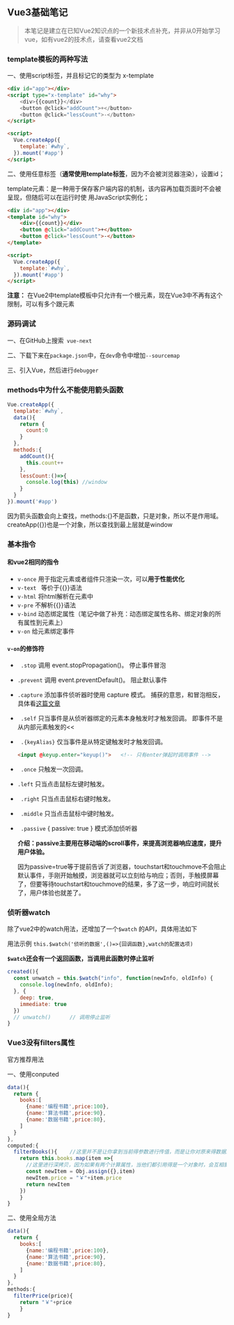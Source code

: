 ## Vue3基础笔记

> 本笔记是建立在已知Vue2知识点的一个新技术点补充，并非从0开始学习vue，如有vue2的技术点，请查看vue2文档

### template模板的两种写法

一、使用script标签，并且标记它的类型为 x-template

```html
<div id="app"></div>
<script type="x-template" id="why">
    <div>{{count}}</div>
    <button @click="addCount">+</button>
    <button @click="lessCount">-</button>
</script>

<script>
  Vue.createApp({
    template:`#why`,
  }).mount('#app')
</script>
```

二、使用任意标签（**通常使用template标签**，因为不会被浏览器渲染），设置id； 

template元素：是一种用于保存客户端内容的机制，该内容再加载页面时不会被呈现，但随后可以在运行时使 用JavaScript实例化；

```html
<div id="app"></div>
<template id="why">
    <div>{{count}}</div>
    <button @click="addCount">+</button>
    <button @click="lessCount">-</button>
</template>

<script>
  Vue.createApp({
    template:`#why`,
  }).mount('#app')
</script>
```

**注意：** 在Vue2中template模板中只允许有一个根元素，现在Vue3中不再有这个限制，可以有多个跟元素

### 源码调试

一、在GitHub上搜索` vue-next` 

二、下载下来在`package.json`中，在`dev`命令中增加`--sourcemap` 

三、引入Vue，然后进行`debugger`

### methods中为什么不能使用箭头函数

```js
Vue.createApp({
  template:`#why`,
  data(){
    return {
      count:0
    }
  },
  methods:{
    addCount(){
      this.count++
    },
    lessCount:()=>{
      console.log(this) //window    
    }
  }
}).mount('#app')
```

因为箭头函数会向上查找，methods:{}不是函数，只是对象，所以不是作用域。createApp({})也是一个对象，所以查找到最上层就是window

### 基本指令

#### 和vue2相同的指令

* `v-once`   用于指定元素或者组件只渲染一次，可以**用于性能优化**
* `v-text `   等价于{{}}语法
* `v-html`   将html解析在元素中
* `v-pre`      不解析{{}}语法
* `v-bind`    动态绑定属性（笔记中做了补充：动态绑定属性名称、绑定对象的所有属性到元素上）
* `v-on`         给元素绑定事件



#### `v-on`的修饰符

* ` .stop`                   调用 event.stopPropagation()。  停止事件冒泡

* `.prevent`           调用 event.preventDefault()。     阻止默认事件

* `.capture`           添加事件侦听器时使用 capture 模式。   捕获的意思，和冒泡相反，具体看[这篇文章](https://blog.csdn.net/catascdd/article/details/108273931)

* ` .self`                   只当事件是从侦听器绑定的元素本身触发时才触发回调。 即事件不是从内部元素触发的<<

* ` .{keyAlias}`    仅当事件是从特定键触发时才触发回调。

  ```html
  <input @keyup.enter="keyup()">   <!-- 只有enter弹起时调用事件 -->
  ```

* ` .once`                   只触发一次回调。 

* `.left`                  只当点击鼠标左键时触发。 

* ` .right`                 只当点击鼠标右键时触发。 

* ` .middle`              只当点击鼠标中键时触发。 

* ` .passive`            { passive: true } 模式添加侦听器

  **介绍：passive主要用在移动端的scroll事件，来提高浏览器响应速度，提升用户体验。**

  因为passive=true等于提前告诉了浏览器，touchstart和touchmove不会阻止默认事件，手刚开始触摸，浏览器就可以立刻给与响应；否则，手触摸屏幕了，但要等待touchstart和touchmove的结果，多了这一步，响应时间就长了，用户体验也就差了。

### 侦听器watch

除了vue2中的watch用法，还增加了一个`$watch` 的API，具体用法如下

用法示例  `this.$watch('侦听的数据',()=>{回调函数},watch的配置选项)`

**`$watch`还会有一个返回函数，当调用此函数时停止监听**

```js
created(){
  const unwatch = this.$watch("info", function(newInfo, oldInfo) {
    console.log(newInfo, oldInfo);
  }, {
    deep: true,
    immediate: true
  })
  // unwatch()		// 调用停止监听
}
```

### Vue3没有filters属性

官方推荐用法

一、使用conputed

```js
data(){
  return {
    books:[
      {name:'编程书籍',price:100},
      {name:'算法书籍',price:90},
      {name:'数据书籍',price:80},
    ]
  }
},
computed:{
  filterBooks(){	//这里并不是让你拿到当前得参数进行传值，而是让你对原来得数据进行一层转换
    return this.books.map(item =>{
      //这里进行深拷贝，因为如果有两个计算属性，当他们都引用得是一个对象时，会互相影响
      const newItem = Obj.assign({},item)	
      newItem.price = "￥"+item.price
      return newItem
    })
	}
}
```

二、使用全局方法

```js
data(){
  return {
    books:[
      {name:'编程书籍',price:100},
      {name:'算法书籍',price:90},
      {name:'数据书籍',price:80},
    ]
  }
},
methods:{
  filterPrice(price){	
    return "￥"+price
	}
}
```

